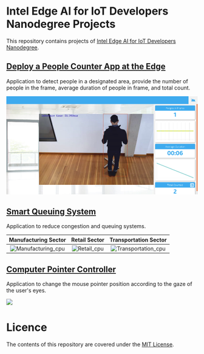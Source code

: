 # Intel Edge AI for IoT Developers Nanodegree Projects

  This repository contains projects of [Intel Edge AI for IoT Developers Nanodegree](https://www.udacity.com/course/intel-edge-ai-for-iot-developers-nanodegree--nd131).

## [Deploy a People Counter App at the Edge](https://github.com/RoumaissaaMadoui/intel-edge-AI-for-IoT-developers-nanodegree-projects/tree/master/deploy-a-people-counter-app-at-the-edge)
   Application to detect people in a designated area, provide the number of people in the frame, average duration of people in frame, and total count.
   
![people-counter-python](./deploy-a-people-counter-app-at-the-edge/images/people-counter-image.png)

## [Smart Queuing System](https://github.com/RoumaissaaMadoui/intel-edge-AI-for-IoT-developers-nanodegree-projects/tree/master/smart-queuing-system)
   
   Application to reduce congestion and queuing systems.

   |  Manufacturing Sector   |  Retail Sector |  Transportation Sector  |
   |  :---: | :---: | :---: |
   | ![Manufacturing_cpu](./smart-queuing-system/results_gif/m_cpu.gif) | ![Retail_cpu](./smart-queuing-system/results_gif/r_cpu.gif) |![Transportation_cpu](./smart-queuing-system/results_gif/t_cpu.gif) |

## [Computer Pointer Controller](https://github.com/RoumaissaaMadoui/intel-edge-AI-for-IoT-developers-nanodegree-projects/tree/master/computer-pointer-controller)
  
   Application to change the mouse pointer position according to the gaze of the user's eyes.

[![](http://img.youtube.com/vi/Riu-3dcpIOg/0.jpg)](http://www.youtube.com/watch?v=Riu-3dcpIOg "")

# Licence
The contents of this repository are covered under the [MIT License](https://github.com/RoumaissaaMadoui/intel-edge-AI-for-IoT-developers-nanodegree-projects/blob/master/LICENSE).
